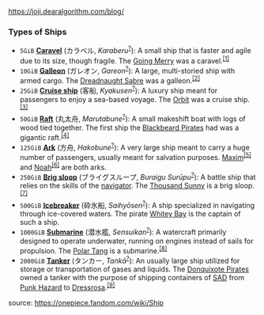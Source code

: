 https://joji.dearalgorithm.com/blog/

### Types of Ships

*  `5GiB` **[Caravel](http://en.wikipedia.org/wiki/Caravel "wikipedia:Caravel")** (カラベル, _Karaberu_<sup>[?](http://en.wikipedia.org/wiki/Help:Japanese "wikipedia:Help:Japanese")</sup>): A small ship that is faster and agile due to its size, though fragile. The [Going Merry](/wiki/Going_Merry "Going Merry") was a caravel.<sup>[[1]](#cite_note-1)</sup>
*  `10GiB` **[Galleon](http://en.wikipedia.org/wiki/Galleon "wikipedia:Galleon")** (ガレオン, _Gareon_<sup>[?](http://en.wikipedia.org/wiki/Help:Japanese "wikipedia:Help:Japanese")</sup>): A large, multi-storied ship with armed cargo. The [Dreadnaught Sabre](/wiki/Dreadnaught_Sabre "Dreadnaught Sabre") was a galleon.<sup>[[2]](#cite_note-2)</sup>
*  `25GiB` **[Cruise ship](http://en.wikipedia.org/wiki/Cruise_ship "wikipedia:Cruise ship")** (客船, _Kyakusen_<sup>[?](http://en.wikipedia.org/wiki/Help:Japanese "wikipedia:Help:Japanese")</sup>): A luxury ship meant for passengers to enjoy a sea-based voyage. The [Orbit](/wiki/Orbit "Orbit") was a cruise ship.<sup>[[3]](#cite_note-3)</sup>
*  `50GiB` **[Raft](http://en.wikipedia.org/wiki/Raft "wikipedia:Raft")** (丸太舟, _Marutabune_<sup>[?](http://en.wikipedia.org/wiki/Help:Japanese "wikipedia:Help:Japanese")</sup>): A small makeshift boat with logs of wood tied together. The first ship the [Blackbeard Pirates](/wiki/Blackbeard_Pirates "Blackbeard Pirates") had was a gigantic raft.<sup>[[4]](#cite_note-4)</sup>
*  `125GiB` **[Ark](http://en.wikipedia.org/wiki/Noah%27s_Ark "wikipedia:Noah's Ark")** (方舟, _Hakobune_<sup>[?](http://en.wikipedia.org/wiki/Help:Japanese "wikipedia:Help:Japanese")</sup>): A very large ship meant to carry a huge number of passengers, usually meant for salvation purposes. [Maxim](/wiki/Ark_Maxim "Ark Maxim")<sup>[[5]](#cite_note-5)</sup> and [Noah](/wiki/Noah "Noah")<sup>[[6]](#cite_note-6)</sup> are both arks.
*  `250GiB` **[Brig sloop](http://en.wikipedia.org/wiki/Sloop-of-war#Brig_sloop "wikipedia:Sloop-of-war")** (ブライグスループ, _Buraigu Surūpu_<sup>[?](http://en.wikipedia.org/wiki/Help:Japanese "wikipedia:Help:Japanese")</sup>): A battle ship that relies on the skills of the [navigator](/wiki/Navigator "Navigator"). The [Thousand Sunny](/wiki/Thousand_Sunny "Thousand Sunny") is a brig sloop.<sup>[[7]](#cite_note-7)</sup>
*  `500GiB` **[Icebreaker](http://en.wikipedia.org/wiki/Icebreaker "wikipedia:Icebreaker")** (砕氷船, _Saihyōsen_<sup>[?](http://en.wikipedia.org/wiki/Help:Japanese "wikipedia:Help:Japanese")</sup>): A ship specialized in navigating through ice-covered waters. The pirate [Whitey Bay](/wiki/Whitey_Bay "Whitey Bay") is the captain of such a ship.
*  `1000GiB` **[Submarine](http://en.wikipedia.org/wiki/Submarine "wikipedia:Submarine")** (潜水艦, _Sensuikan_<sup>[?](http://en.wikipedia.org/wiki/Help:Japanese "wikipedia:Help:Japanese")</sup>): A watercraft primarily designed to operate underwater, running on engines instead of sails for propulsion. The [Polar Tang](/wiki/Polar_Tang "Polar Tang") is a submarine.<sup>[[8]](#cite_note-8)</sup>
*  `2000GiB` **[Tanker](http://en.wikipedia.org/wiki/Tanker_(ship) "wikipedia:Tanker (ship)")** (タンカー, _Tankā_<sup>[?](http://en.wikipedia.org/wiki/Help:Japanese "wikipedia:Help:Japanese")</sup>): An usually large ship utilized for storage or transportation of gases and liquids. The [Donquixote Pirates](/wiki/Donquixote_Pirates "Donquixote Pirates") owned a tanker with the purpose of shipping containers of [SAD](/wiki/SAD "SAD") from [Punk Hazard](/wiki/Punk_Hazard "Punk Hazard") to [Dressrosa](/wiki/Dressrosa "Dressrosa").<sup>[[9]](#cite_note-cargo-9)</sup>

source: https://onepiece.fandom.com/wiki/Ship


<!---
mugiwarafx/mugiwarafx is a ✨ special ✨ repository because its `README.md` (this file) appears on your GitHub profile.
You can click the Preview link to take a look at your changes.
--->
